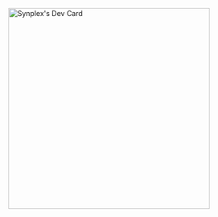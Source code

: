 
<a href="https://app.daily.dev/jimmyregime"><img src="https://api.daily.dev/devcards/8caccdbcd4834c8baa1d6dea6e4482fa.png?r=5qc" width="400" alt="Synplex's Dev Card"/></a>

<!--
**jimmyregime/jimmyregime** is a ✨ _special_ ✨ repository because its `README.md` (this file) appears on your GitHub profile.

Here are some ideas to get you started:

- 🔭 I’m currently working on ...
- 🌱 I’m currently learning ...
- 👯 I’m looking to collaborate on ...
- 🤔 I’m looking for help with ...
- 💬 Ask me about ...
- 📫 How to reach me: ...
- 😄 Pronouns: ...
- ⚡ Fun fact: ...
-->

